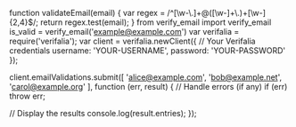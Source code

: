 function validateEmail(email) {
  var regex = /^[\\w-\\.]+@([\\w-]+\\.)+[\\w-]{2,4}$/;
  return regex.test(email);
} from verify_email import verify_email
is_valid = verify_email('example@example.com')
var verifalia = require('verifalia');
var client = verifalia.newClient({
  // Your Verifalia credentials
  username: 'YOUR-USERNAME',
  password: 'YOUR-PASSWORD'
});

client.emailValidations.submit([
  'alice@example.com',
  'bob@example.net',
  'carol@example.org'
], function (err, result) {
  // Handle errors (if any)
  if (err) throw err;

  // Display the results
  console.log(result.entries);
});
